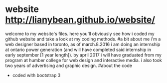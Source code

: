 # website http://lianybean.github.io/website/
welcome to my website's files. here you'll obviously see how i coded my github website and take a look at my coding methods.
#a bit about me
i'm a web designer based in toronto, as of march.8.2016 i am doing an internship at ontario power generation (and will have completed said internship in early september [1 year length]). by april 2017 i will have graduated from my program at humber college for web design and interactive media. i also took two years of advertising and graphic design.
#about the code
- coded with bootstrap 3
